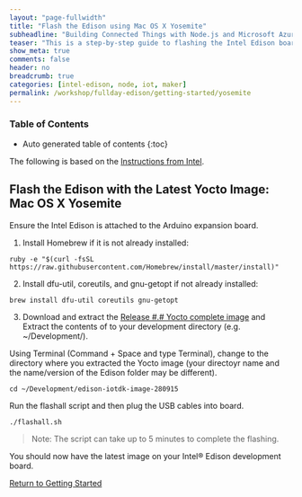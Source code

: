 ```yaml
---
layout: "page-fullwidth"
title: "Flash the Edison using Mac OS X Yosemite"
subheadline: "Building Connected Things with Node.js and Microsoft Azure"
teaser: "This is a step-by-step guide to flashing the Intel Edison board using Mac OS Yosemite."
show_meta: true
comments: false
header: no
breadcrumb: true
categories: [intel-edison, node, iot, maker]
permalink: /workshop/fullday-edison/getting-started/yosemite
---
```

### Table of Contents
*  Auto generated table of contents
{:toc}

The following is based on the [Instructions from Intel](http://www.intel.com/content/www/us/en/support/boards-and-kits/000005801.html).

## Flash the Edison with the Latest Yocto Image: Mac OS X Yosemite
 
Ensure the Intel Edison is attached to the Arduino expansion board.

1. Install Homebrew if it is not already installed:

```
ruby -e "$(curl -fsSL https://raw.githubusercontent.com/Homebrew/install/master/install)"
```

2. Install dfu-util, coreutils, and gnu-getopt if not already installed:

```
brew install dfu-util coreutils gnu-getopt
```
    
3. Download and extract the <a target="_blank" href="https://software.intel.com/en-us/iot/hardware/edison/downloads">Release #.# Yocto complete image</a> and Extract the contents of to your development directory (e.g. ~/Development/).

Using Terminal (Command + Space and type Terminal), change to the directory where you extracted the Yocto image (your directoyr name and the name/version of the Edison folder may be different).

```
cd ~/Development/edison-iotdk-image-280915
```
    
Run the flashall script and then plug the USB cables into board.

```
./flashall.sh
```
    
<blockquote>Note: The script can take up to 5 minutes to complete the flashing.</blockquote>

You should now have the latest image on your Intel® Edison development board.

[Return to Getting Started](../getting-started/)